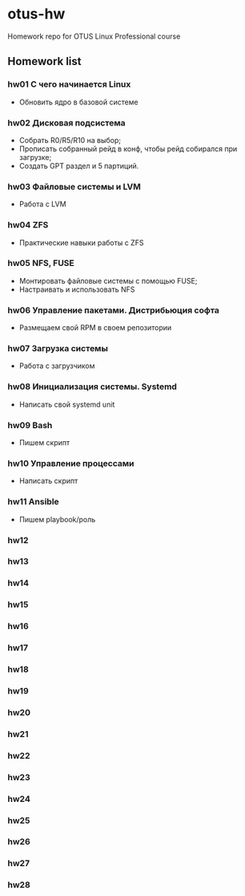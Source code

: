 # otus-hw
Homework repo for OTUS Linux Professional course

## Homework list
### hw01 С чего начинается Linux 
* Обновить ядро в базовой системе
### hw02 Дисковая подсистема 
* Собрать R0/R5/R10 на выбор;
* Прописать собранный рейд в конф, чтобы рейд собирался при загрузке;
* Создать GPT раздел и 5 партиций.
### hw03 Файловые системы и LVM
* Работа с LVM
### hw04 ZFS 
* Практические навыки работы с ZFS
### hw05 NFS, FUSE 
* Монтировать файловые системы с помощью FUSE;
* Настраивать и использовать NFS
### hw06 Управление пакетами. Дистрибьюция софта 
* Размещаем свой RPM в своем репозитории
### hw07 Загрузка системы 
* Работа с загрузчиком
### hw08 Инициализация системы. Systemd
* Написать свой systemd unit
### hw09 Bash 
* Пишем скрипт
### hw10 Управление процессами 
* Написать скрипт
### hw11 Ansible
* Пишем playbook/роль
### hw12 
### hw13 
### hw14 
### hw15 
### hw16 
### hw17 
### hw18 
### hw19 
### hw20 
### hw21 
### hw22 
### hw23 
### hw24 
### hw25 
### hw26 
### hw27 
### hw28
